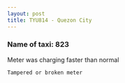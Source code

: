 ```yaml
---
layout: post
title: TYU814 - Quezon City
---
```


### Name of taxi: 823 

Meter was charging faster than normal 

```Tampered or broken meter```
